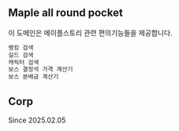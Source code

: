 
## Maple all round pocket

이 도메인은 메이플스토리 관련 편의기능들을 제공합니다.

```bash
랭킹 검색
길드 검색
캐릭터 검색
보스 결정석 가격 계산기
보스 분배금 계산기
```

## Corp

Since 2025.02.05
